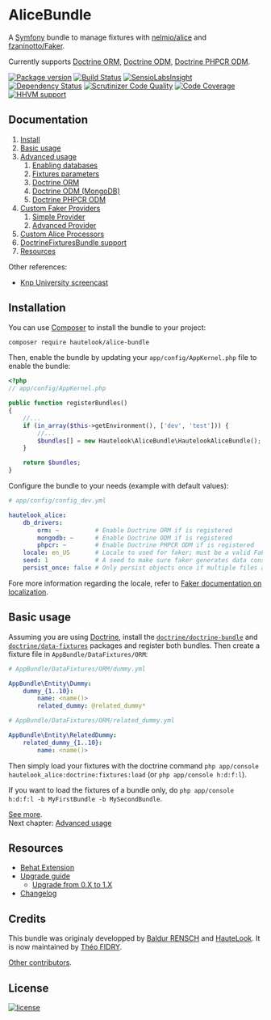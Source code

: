 AliceBundle
===========

A [Symfony](http://symfony.com) bundle to manage fixtures with [nelmio/alice](https://github.com/nelmio/alice) and
[fzaninotto/Faker](https://github.com/fzaninotto/Faker).

Currently supports [Doctrine ORM](http://www.doctrine-project.org/projects/orm.html), [Doctrine ODM](http://doctrine-mongodb-odm.readthedocs.org/en/latest/), [Doctrine PHPCR ODM](http://doctrine-phpcr-odm.readthedocs.org/en/latest/).

[![Package version](http://img.shields.io/packagist/vpre/hautelook/alice-bundle.svg?style=flat-square)](https://packagist.org/packages/hautelook/alice-bundle)
[![Build Status](https://img.shields.io/travis/hautelook/AliceBundle.svg?branch=master&style=flat-square)](https://travis-ci.org/hautelook/AliceBundle?branch=master)
[![SensioLabsInsight](https://img.shields.io/sensiolabs/i/d93a3fc4-3fe8-4be3-aa62-307f53898199.svg?style=flat-square)](https://insight.sensiolabs.com/projects/d93a3fc4-3fe8-4be3-aa62-307f53898199)
[![Dependency Status](https://www.versioneye.com/user/projects/55d26478265ff6001a000084/badge.svg?style=flat)](https://www.versioneye.com/user/projects/55d26478265ff6001a000084)
[![Scrutinizer Code Quality](https://img.shields.io/scrutinizer/g/hautelook/AliceBundle.svg?style=flat-square)](https://scrutinizer-ci.com/g/hautelook/AliceBundle/?branch=master)
[![Code Coverage](https://img.shields.io/scrutinizer/coverage/g/hautelook/AliceBundle.svg?b=master&style=flat-square)](https://scrutinizer-ci.com/g/hautelook/AliceBundle/?branch=master)
[![HHVM support](https://img.shields.io/hhvm/hautelook/alice-bundle/master.svg?style=flat-square)](http://hhvm.h4cc.de/package/hautelook/alice-bundle)


## Documentation

1. [Install](#installation)
2. [Basic usage](#basic-usage)
3. [Advanced usage](src/Resources/doc/advanced-usage.md)
    1. [Enabling databases](src/Resources/doc/advanced-usage.md#enabling-databases)
    2. [Fixtures parameters](src/Resources/doc/advanced-usage.md#fixtures-parameters)
	3. [Doctrine ORM](src/Resources/doc/advanced-usage.md#doctrine-orm)
	4. [Doctrine ODM (MongoDB)](src/Resources/doc/advanced-usage.md#doctrine-odm-and-doctrine-phpcr-odm)
	5. [Doctrine PHPCR ODM](src/Resources/doc/advanced-usage.md#doctrine-odm-and-doctrine-phpcr-odm)
4. [Custom Faker Providers](src/Resources/doc/faker-providers.md)
	1. [Simple Provider](src/Resources/doc/faker-providers.md#simple-provider)
	2. [Advanced Provider](src/Resources/doc/faker-providers.md#advanced-provider)
5. [Custom Alice Processors](src/Resources/doc/alice-processors.md)
6. [DoctrineFixturesBundle support](src/Resources/doc/doctrine-fixtures-bundle.md)
7. [Resources](#resources)

Other references:

* [Knp University screencast](https://knpuniversity.com/screencast/alice-fixtures)

## Installation

You can use [Composer](https://getcomposer.org/) to install the bundle to your project:

```bash
composer require hautelook/alice-bundle
```

Then, enable the bundle by updating your `app/config/AppKernel.php` file to enable the bundle:

```php
<?php
// app/config/AppKernel.php

public function registerBundles()
{
    //...
    if (in_array($this->getEnvironment(), ['dev', 'test'])) {
        //...
        $bundles[] = new Hautelook\AliceBundle\HautelookAliceBundle();
    }

    return $bundles;
}
```

Configure the bundle to your needs (example with default values):

```yaml
# app/config/config_dev.yml

hautelook_alice:
    db_drivers:
        orm: ~          # Enable Doctrine ORM if is registered
        mongodb: ~      # Enable Doctrine ODM if is registered
        phpcr: ~        # Enable Doctrine PHPCR ODM if is registered
    locale: en_US       # Locale to used for faker; must be a valid Faker locale otherwise will fallback to en_EN
    seed: 1             # A seed to make sure faker generates data consistently across runs, set to null to disable
    persist_once: false # Only persist objects once if multiple files are passed
```

Fore more information regarding the locale, refer to
[Faker documentation on localization](https://github.com/fzaninotto/Faker#localization).

## Basic usage

Assuming you are using [Doctrine](http://www.doctrine-project.org/projects/orm.html), install
the [`doctrine/doctrine-bundle`](https://github.com/doctrine/DoctrineBundle) and [`doctrine/data-fixtures`](https://github.com/doctrine/data-fixtures) packages and register both bundles.
Then create a fixture file in `AppBundle/DataFixtures/ORM`:

```yaml
# AppBundle/DataFixtures/ORM/dummy.yml

AppBundle\Entity\Dummy:
    dummy_{1..10}:
        name: <name()>
        related_dummy: @related_dummy*
```

```yaml
# AppBundle/DataFixtures/ORM/related_dummy.yml

AppBundle\Entity\RelatedDummy:
    related_dummy_{1..10}:
        name: <name()>
```

Then simply load your fixtures with the doctrine command `php app/console hautelook_alice:doctrine:fixtures:load` (or `php app/console h:d:f:l`).

If you want to load the fixtures of a bundle only, do `php app/console h:d:f:l -b MyFirstBundle -b MySecondBundle`.

[See more](#documentation).<br />
Next chapter: [Advanced usage](src/Resources/doc/advanced-usage.md)


## Resources

* [Behat Extension](https://github.com/theofidry/AliceFixturesExtension)
* [Upgrade guide](UPGRADE.md)
  * [Upgrade from 0.X to 1.X](UPGRADE.md#from-0x-to-1x)
* [Changelog](CHANGELOG.md)

## Credits

This bundle was originaly developped by [Baldur RENSCH](https://github.com/baldurrensch) and [HauteLook](https://github.com/hautelook). It is now maintained by [Théo FIDRY](https://github.com/theofidry).

[Other contributors](https://github.com/hautelook/AliceBundle/graphs/contributors).

## License

[![license](https://img.shields.io/badge/license-MIT-red.svg?style=flat-square)](Resources/meta/LICENSE)
